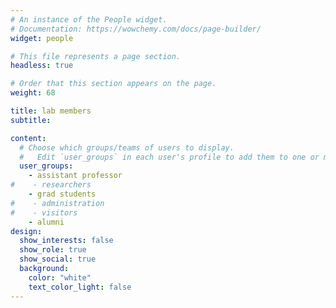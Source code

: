 ```yaml
---
# An instance of the People widget.
# Documentation: https://wowchemy.com/docs/page-builder/
widget: people

# This file represents a page section.
headless: true

# Order that this section appears on the page.
weight: 68

title: lab members
subtitle:

content:
  # Choose which groups/teams of users to display.
  #   Edit `user_groups` in each user's profile to add them to one or more of these groups.
  user_groups:
    - assistant professor
#    - researchers
    - grad students
#    - administration
#    - visitors
    - alumni
design:
  show_interests: false
  show_role: true
  show_social: true
  background:
    color: "white"
    text_color_light: false
---
```

